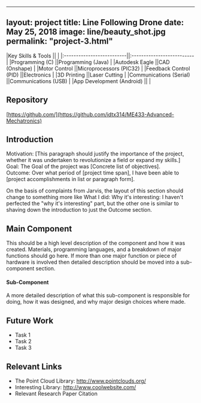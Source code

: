 <!-- 
TODO:

-->

<!-- Header -->
---
layout: project
title: Line Following Drone
date: May 25, 2018
image: line/beauty_shot.jpg
permalink: "project-3.html"
---

<!-- Tags and Video -->
|Key Skills & Tools         ||                           |
|:--------------------------||:--------------------------|
|Programming (C)            ||Programming (Java)         |
|Autodesk Eagle             ||CAD (Onshape)              |
|Motor Control              ||Microprocessors (PIC32)    |
|Feedback Control (PID)     ||Electronics                |
|3D Printing                ||Laser Cutting              |
|Communications (Serial)    ||Communications (USB)       |
|App Development (Android)  ||                           |



<!-- Link to Github Repo -->
## Repository
[https://github.com/](https://github.com/idtx314/ME433-Advanced-Mechatronics)


<!-- The introduction will briefly explain why the project mattered and what was accomplished -->
## Introduction
Motivation: [This paragraph should justify the importance of the project, whether it was undertaken to revolutionize a field or expand my skills.]  
Goal: The Goal of the project was [Concrete list of objectives].  
Outcome: Over what period of [project time span], I have been able to [project accomplishments in list or paragraph form].  

On the basis of complaints from Jarvis, the layout of this section should change to something more like 
    What I did:
    Why it's interesting:
I haven't perfected the "why it's interesting" part, but the other one is similar to shaving down the introduction to just the Outcome section.


<!-- The body will typically consist of a Hardware and Software component, along with sub-components of each -->
## Main Component
This should be a high level description of the component and how it was created. Materials, programming languages, and a breakdown of major functions should go here. If more than one major function or piece of hardware is involved then detailed description should be moved into a sub-component section.

#### Sub-Component
A more detailed description of what this sub-component is responsible for doing, how it was designed, and why major design choices where made.


<!-- Future work is for in development projects. It lists a handful of interesting ideas that will be pursued as the project continues. It should be removed as soon as the project page appears robust without it. -->
## Future Work
* Task 1
* Task 2
* Task 3


<!-- Links should contain links to major third party libraries or relevant research papers that the reader might be interested in if they made it all the way down here. -->
## Relevant Links
* The Point Cloud Library: http://www.pointclouds.org/
* Interesting Library: http://www.coolwebsite.com/
* Relevant Research Paper Citation


